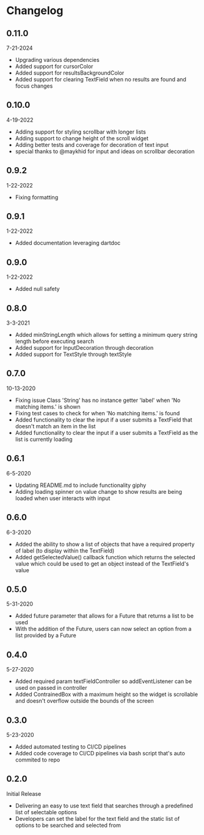 # Changelog
## 0.11.0
7-21-2024
- Upgrading various dependencies
- Added support for cursorColor
- Added support for resultsBackgroundColor
- Added support for clearing TextField when no results are found and focus changes

## 0.10.0
4-19-2022
- Adding support for styling scrollbar with longer lists
- Adding support to change height of the scroll widget
- Adding better tests and coverage for decoration of text input
- special thanks to @maykhid for input and ideas on scrollbar decoration

## 0.9.2
1-22-2022
- Fixing formatting

## 0.9.1
1-22-2022
- Added documentation leveraging dartdoc

## 0.9.0
1-22-2022
- Added null safety

## 0.8.0
3-3-2021
- Added minStringLength which allows for setting a minimum query string length before executing search
- Added support for InputDecoration through decoration
- Added support for TextStyle through textStyle

## 0.7.0
10-13-2020
- Fixing issue Class 'String' has no instance getter 'label' when 'No matching items.' is shown
- Fixing test cases to check for when 'No matching items.' is found
- Added functionality to clear the input if a user submits a TextField that doesn't match an item in the list
- Added functionality to clear the input if a user submits a TextField as the list is currently loading

## 0.6.1
6-5-2020
- Updating README.md to include functionality giphy
- Adding loading spinner on value change to show results are being loaded when user interacts with input

## 0.6.0
6-3-2020
- Added the ability to show a list of objects that have a required property of label (to display within the TextField)
- Added getSelectedValue() callback function which returns the selected value which could be used to get an object instead of the TextField's value

## 0.5.0
5-31-2020
- Added future parameter that allows for a Future that returns a list to be used
- With the addition of the Future, users can now select an option from a list provided by a Future

## 0.4.0
5-27-2020
- Added required param textFieldController so addEventListener can be used on passed in controller
- Added ContrainedBox with a maximum height so the widget is scrollable and doesn't overflow outside the bounds of the screen

## 0.3.0
5-23-2020
- Added automated testing to CI/CD pipelines
- Added code coverage to CI/CD pipelines via bash script that's auto commited to repo

## 0.2.0
Initial Release
- Delivering an easy to use text field that searches through a predefined list of selectable options
- Developers can set the label for the text field and the static list of options to be searched and selected from
